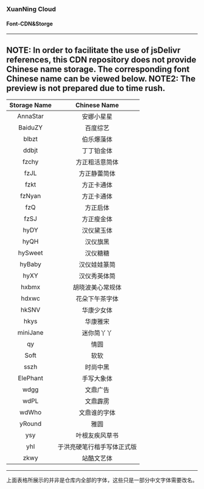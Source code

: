 ### XuanNing Cloud ###
#### Font-CDN&Storge ####
---
NOTE: In order to facilitate the use of jsDelivr references, this CDN repository does not provide Chinese name storage. The corresponding font Chinese name can be viewed below.
NOTE2: The preview is not prepared due to time rush.
---
Storage Name | Chinese Name
:---------:  | :--------:
AnnaStar     | 安娜小星星
BaiduZY      | 百度综艺
blbzt        | 伯乐爆藻体
ddbjt        | 丁丁铂金体
fzchy        | 方正粗活意简体
fzJL         | 方正静蕾简体
fzkt         | 方正卡通体
fzNyan       | 方正卡通体
fzQ          | 方正启体
fzSJ         | 方正瘦金体
hyDY         | 汉仪黛玉体
hyQH         | 汉仪旗黑
hySweet      | 汉仪糖糖
hyBaby       | 汉仪娃娃篆简
hyXY         | 汉仪秀英体简
hxbmx        | 胡晓波美心常规体
hdxwc        | 花朵下午茶字体
hkSNV        | 华康少女体
hkys         | 华康雅宋
miniJane     | 迷你简丫丫
qy           | 情圆
Soft         | 软软
sszh         | 时尚中黑
ElePhant     | 手写大象体
wdgg         | 文鼎广告
wdPL         | 文鼎霹雳
wdWho        | 文鼎谁的字体
yRound       | 雅圆
ysy          | 叶根友疾风草书
yhl          | 于洪亮硬笔行楷手写体正式版
zkwy         | 站酷文艺体
---
上面表格所展示的并非是仓库内全部的字体，这些只是一部分中文字体需要改名。
